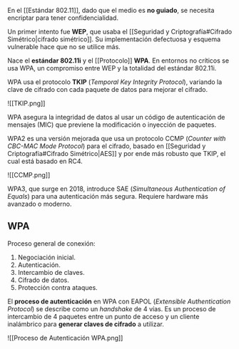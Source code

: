 En el [[Estándar 802.11]], dado que el medio es **no guiado**, se necesita encriptar para tener confidencialidad.

Un primer intento fue **WEP**, que usaba el [[Seguridad y Criptografía#Cifrado Simétrico|cifrado simétrico]]. Su implementación defectuosa y esquema vulnerable hace que no se utilice más.

Nace el **estándar 802.11i** y el [[Protocolo]] **WPA**. En entornos no críticos se usa WPA, un compromiso entre WEP y la totalidad del estándar 802.11i.

WPA usa el protocolo **TKIP** (*Temporal Key Integrity Protocol*), variando la clave de cifrado con cada paquete de datos para mejorar el cifrado.

![[TKIP.png]]

WPA asegura la integridad de datos al usar un código de autenticación de mensajes (MIC) que previene la modificación o inyección de paquetes.

WPA2 es una versión mejorada que usa un protocolo CCMP (*Counter with CBC-MAC Mode Protocol*) para el cifrado, basado en [[Seguridad y Criptografía#Cifrado Simétrico|AES]] y por ende más robusto que TKIP, el cual está basado en RC4.

![[CCMP.png]]

WPA3, que surge en 2018, introduce SAE (*Simultaneous Authentication of Equals*) para una autenticación más segura. Requiere hardware más avanzado o moderno.

## WPA

Proceso general de conexión:

1. Negociación inicial.
2. Autenticación.
3. Intercambio de claves.
4. Cifrado de datos.
5. Protección contra ataques.

El **proceso de autenticación** en WPA con EAPOL (*Extensible Authentication Protocol*) se describe como un *handshake* de 4 vías. Es un proceso de intercambio de 4 paquetes entre un punto de acceso y un cliente inalámbrico para **generar claves de cifrado** a utilizar.

![[Proceso de Autenticación WPA.png]]
